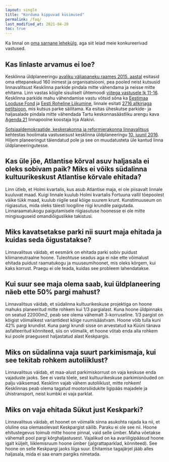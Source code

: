 ```yaml
---
layout: single
title: "Korduma kippuvad küsimused"
permalink: /faq/
last_modified_at: 2021-04-20
toc: true
---
```


Ka linnal on [oma sarnane lehekülg](https://www.tartu.ee/et/sudalinna-kultuurikeskus#Korduma-kippuvad-k%C3%BCsimused-(KKK)), aga siit leiad meie konkureerivad vastused.

## Kas linlaste arvamus ei loe?

Kesklinna üldplaneeringu [avaliku väljapaneku raames 2015. aastal](https://info.raad.tartu.ee/dhs.nsf/web/gpunid/GC22581C40021DC41C2257F4F00382E1C) esitasid oma ettepanekud 160 inimest ja organisatsiooni, pea pooled neist kutsusid linnavalitsust Kesklinna parkide pindala mitte vähendama ja neisse mitte ehitama. Linn vastas kõigile sisuliselt ühtemoodi [viitega vastusele lk 11-16](https://info.raad.tartu.ee/dhs.nsf/web/viited/gpunid/GC22581C40021DC41C2257F4F00382E1C/$FILE/Kesklinna%20YP%20ettepanekud%20ja%20seisukohad.pdf). Kesklinna parkide mahu vähendamise vastu võtsid sõna ka [Eestimaa Looduse Fond](https://elfond.ee/) ja [Eesti Roheline Liikumine](https://roheline.ee/), linnale esitati [2716 allkirjaga petitsioon](https://petitsioon.ee/tartupargid), mis kutsus parke säilitama. Ka esitas üheskutse parkide- ja haljasalade pindala mitte vähendada Tartu keskonnasäästliku arengu kava [Agenda 21](https://www.riigiteataja.ee/akt/89690) linnapoolne koostaja Irja Alakivi.

[Sotsiaaldemokraatide, keskerakonna ja reformierakonna linnavalitsus](https://et.wikipedia.org/wiki/Tartu_linnavalitsus#2013._aasta_kohalikud_valimised) kehtestas hoolimata vastuseisust kesklinna üldplaneeringu [10. juunil 2016](https://info.raad.tartu.ee/dhs.nsf/web/viited/gpunid/GC22581C40021DC41C2257FE3001F4AD0?OpenDocument). Hiljem planeeringut täiendatud pole ja see on muudatusteta üle kantud linna üldplaneeringutesse.

## Kas üle jõe, Atlantise kõrval asuv haljasala ei oleks sobivam paik? Miks ei võiks südalinna kultuurikeskust Atlantise kõrvale ehitada?

Linn ütleb, et Holmi kvartalis, kus asub Atlantise maja, ei ole piisavalt linnale kuuluvat maad. Kuigi linnale kuulub Holmi kvartalis Fortuuna vallil tõepoolest väike tükk maad, kuulub riigile seal kõige suurem krunt. Kunstimuuseum on riigiasutus, mida oleks täiesti loogiline riigi krundile paigutada. Linnaraamatukogu paigutamisele riigiasutuse hoonesse ei ole mitte mingisuguseid omandiõiguslikke takistusi.

## Miks kavatsetakse parki nii suurt maja ehitada ja kuidas seda õigustatakse?

Linnavalitsus väidab, et eesmärk on ehitada parki sobiv puidust kliimaneutraalne hoone. Tuleohtuse seadus aga ei näe ette võimalust ehitada puidust raamatukogu ja muuseumihoonet, mis oleks kõrgem, kui kaks korrust. Praegu ei ole teada, kuidas see probleem lahendatakse.

## Kui suur see maja olema saab, kui üldplaneering näeb ette 50% pargi mahust?

Linnavalitsus väidab, et südalinna kultuurikeskuse projektiga on hoone mahuks planeeritud mitte rohkem kui 1/3 pargialast. Kuna hoone üldpinnaks on seatud 22000m2, peab see olema vähemalt 3-korruseline. 1/3 pargist on kõigist võimalikest variantidest kõige ruumisäästvam. Hoone võib tulla kuni 42% pargi krundist. Kuna pargi krundi sisse on arvestatud ka Küüni tänava asfalteeritud kõnniteed, siis on võimalik, et hoone võtab enda alla rohkem kui poole praegusest haljastatud alast Keskpargis. 

## Miks on südalinna vaja suurt parkimismaja, kui see tekitab rohkem autoliiklust?

Linnavalitsus väidab, et  maa-alust parkimiskorrust on vaja keskuse enda vajaduste jaoks. See ei vasta tõele, sest kultuurikeskuse parkimisnõuded on palju väiksemad. Kesklinn vajab vähem autoliiklust, mitte rohkem! Kesklinnas peab olema tagatud mootorsõidukite ligipääs majadele ja ühistransport, neist kumbki ei vaja parklat.

## Miks on vaja ehitada Sükut just Keskparki?

Linnavalitsus väidab, et hoonet on võimalik sinna asukohta rajada ka nii, et oluline osa olemasolevast Keskpargist säilib. Paraku ei ole see nii. Hoone ehitustegevus toimub mitte hoone pinnal, vaid selle ümber. Maha võetakse vähemalt pool pargi kõrghaljastusest. Vajalikud on ka avariiligipääsud hoone igalt küljelt, liiklemisruum hoone ümber (jalgrattaparklad, kõnniteed). See hoone on selle Keskpargi jaoks liiga suur. Ehitamise tagajärjel jääb alles haljasala, mida ei saa enam pargiks nimetada.

